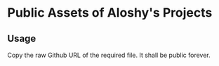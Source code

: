 # Public Assets of Aloshy's Projects
## Usage
Copy the raw Github URL of the required file. It shall be public forever.
